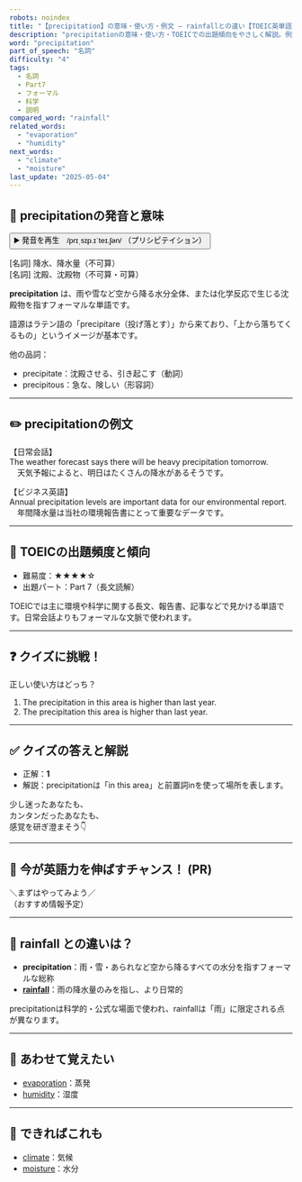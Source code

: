 ```yaml
---
robots: noindex
title: "【precipitation】の意味・使い方・例文 ― rainfallとの違い【TOEIC英単語】"
description: "precipitationの意味・使い方・TOEICでの出題傾向をやさしく解説。例文・クイズ付きでrainfallとの違いもわかりやすく学べます。"
word: "precipitation"
part_of_speech: "名詞"
difficulty: "4"
tags:
  - 名詞
  - Part7
  - フォーマル
  - 科学
  - 説明
compared_word: "rainfall"
related_words:
  - "evaporation"
  - "humidity"
next_words:
  - "climate"
  - "moisture"
last_update: "2025-05-04"
---
```


## 🔰 precipitationの発音と意味

<button class="play-audio" onclick="playTTS('precipitation')">
  <span class="play-audio-main">
    ▶️ 発音を再生　/prɪˌsɪp.ɪˈteɪ.ʃən/
  </span>
  <span class="play-audio-sub">
    （プリシピテイション）
  </span>
</button>

[名詞] 降水、降水量（不可算）  
[名詞] 沈殿、沈殿物（不可算・可算）

**precipitation** は、雨や雪など空から降る水分全体、または化学反応で生じる沈殿物を指すフォーマルな単語です。

語源はラテン語の「precipitare（投げ落とす）」から来ており、「上から落ちてくるもの」というイメージが基本です。

他の品詞：  
- precipitate：沈殿させる、引き起こす（動詞）
- precipitous：急な、険しい（形容詞）

---

## ✏️ precipitationの例文

【日常会話】  
The weather forecast says there will be heavy precipitation tomorrow.  
　天気予報によると、明日はたくさんの降水があるそうです。

【ビジネス英語】  
Annual precipitation levels are important data for our environmental report.  
　年間降水量は当社の環境報告書にとって重要なデータです。

---

## 🎯 TOEICの出題頻度と傾向

- 難易度：★★★★☆
- 出題パート：Part 7（長文読解）

TOEICでは主に環境や科学に関する長文、報告書、記事などで見かける単語です。日常会話よりもフォーマルな文脈で使われます。

---

## ❓ クイズに挑戦！

正しい使い方はどっち？

1. The precipitation in this area is higher than last year.  
2. The precipitation this area is higher than last year.

---

## ✅ クイズの答えと解説

- 正解：**1**
- 解説：precipitationは「in this area」と前置詞inを使って場所を表します。

少し迷ったあなたも、  
カンタンだったあなたも、  
感覚を研ぎ澄まそう👇️

---

## 🚀 今が英語力を伸ばすチャンス！ (PR)

<div class="info-center">
＼まずはやってみよう／<br>  
（おすすめ情報予定）
</div>

---

## 🤔  rainfall との違いは？

- **precipitation**：雨・雪・あられなど空から降るすべての水分を指すフォーマルな総称
- **[rainfall](/rainfall)**：雨の降水量のみを指し、より日常的

precipitationは科学的・公式な場面で使われ、rainfallは「雨」に限定される点が異なります。

---

## 🧩 あわせて覚えたい

- [evaporation](/evaporation)：蒸発
- [humidity](/humidity)：湿度

---

## 📖 できればこれも

- [climate](/climate)：気候
- [moisture](/moisture)：水分

<!-- cvid: aid39_bid08 -->
